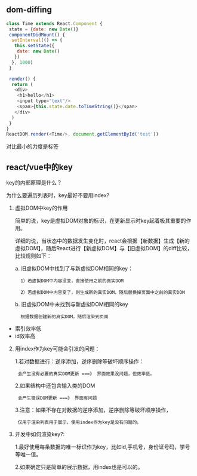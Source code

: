 ## dom-diffing

```js
class Time extends React.Component {
 state = {date: new Date()}
 componentDidMount() {
  setInterval(() => {
   this.setState({
    date: new Date()
   })
  }, 1000)
 }

 render() {
  return (
   <div>
    <h1>hello</h1>
    <input type="text"/>
    <span>{this.state.date.toTimeString()}</span>
   </div>
  )
 }
}
ReactDOM.render(<Time/>, document.getElementById('test'))
```

对比最小的力度是标签

## react/vue中的key

key的内部原理是什么？

为什么要遍历列表时，key最好不要用index?

1. 虚拟DOM中key的作用

   简单的说，key是虚拟DOM对象的标识，在更新显示时key起着极其重要的作用。

   详细的说，当状态中的数据发生变化时，react会根据【新数据】生成【新的虚拟DOM】，随后React进行【新虚拟DOM】与【旧虚拟DOM】的diff比较，比较规则如下：
  
      a. 旧虚拟DOM中找到了与新虚拟DOM相同的key：

         1）若虚拟DOM中内容没变，直接使用之前的真实DOM

         2）若虚拟DOM中内容变了，则生成新的真实DOM，随后替换掉页面中之前的真实DOM

      b. 旧虚拟DOM中未找到与新虚拟DOM相同的key

         根据数据创建新的真实DOM，随后渲染到页面

- 索引效率低
- id效率高

2. 用index作为key可能会引发的问题：

   1.若对数据进行：逆序添加，逆序删除等破坏顺序操作：
      
        会产生没有必要的真实DOM更新 ===》 界面效果没问题，但效率低。

   2.如果结构中还包含输入类的DOM

        会产生错误DOM更新 ===》 界面有问题

   3.注意：如果不存在对数据的逆序添加，逆序删除等破坏顺序操作，

        仅用于渲染列表用于展示，使用index作为key是没有问题的。
       
3. 开发中如何渲染key?:

   1.最好使用每条数据的唯一标识作为key，比如id,手机号，身份证号码，学号等唯一值。


   2.如果确定只是简单的展示数据，用index也是可以的。

